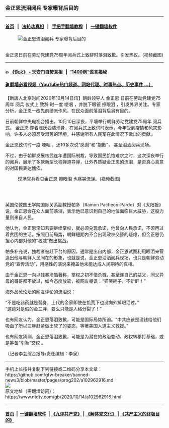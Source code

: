 ### 金正恩流泪阅兵 专家曝背后目的
------------------------

#### [首页](https://github.com/gfw-breaker/banned-news3/blob/master/README.md) &nbsp;&nbsp;|&nbsp;&nbsp; [法轮功真相](https://github.com/begood0513/basic/blob/master/README.md)  &nbsp;&nbsp;|&nbsp;&nbsp; [手把手翻墙教程](https://github.com/gfw-breaker/guides/wiki)  &nbsp;&nbsp;|&nbsp;&nbsp; [一键翻墙软件](https://github.com/gfw-breaker/nogfw/blob/master/README.md)  



<div><div class="featured_image">
 <figure>
  <img alt="金正恩流泪阅兵 专家曝背后目的" src="https://i.ntdtv.com/assets/uploads/2020/10/98c5089e5a88ae43fafcb5abf7cd661a-800x450.jpg"/>
 </figure><br/>
 <span class="caption">
  金正恩日前在劳动党建党75周年阅兵式上致辞时落泪致歉。引发热议。(视频截图)
 </span>
</div>
</div><hr/>

#### 💥 [《伪火》 - 天安门自焚真相 ](http://158.247.195.190:10000/videos/blog/weihuo.html)&nbsp; |&nbsp; [“1400例”谎言揭秘  ](http://158.247.195.190:10000/videos/blog/jiexi1400.html)

#### [ 🎬  翻墙必看视频（YouTube热门频道、网站代理、时事热点、历史事件 ...）](https://github.com/gfw-breaker/links/blob/master/banned.md)

<div><div class="post_content" itemprop="articleBody">
 <p>
  【新唐人北京时间2020年10月14日讯】朝鲜领导人
  <ok href="https://www.ntdtv.com/gb/金正恩.htm">
   金正恩
  </ok>
  日前在劳动党建党75周年
  <ok href="https://www.ntdtv.com/gb/阅兵.htm">
   阅兵
  </ok>
  仪式上
  <ok href="https://www.ntdtv.com/gb/致辞.htm">
   致辞
  </ok>
  时一度
  <ok href="https://www.ntdtv.com/gb/哽咽.htm">
   哽咽
  </ok>
  ，并脱下眼镜
  <ok href="https://www.ntdtv.com/gb/擦眼泪.htm">
   擦眼泪
  </ok>
  ，引发外界关注。专家分析，金正恩一改先前硬派作风，在民众面前落泪背后另有目的。
 </p>
 <p>
  日前朝鲜中央电视台播出，10月10日深夜，平壤举行朝鲜劳动党建党75周年
  <ok href="https://www.ntdtv.com/gb/阅兵.htm">
   阅兵
  </ok>
  式。
  <ok href="https://www.ntdtv.com/gb/金正恩.htm">
   金正恩
  </ok>
  穿着浅灰西装现身，在阅兵式上致词时表示，今年受到疫情和风灾影响，许多人必须忍受艰苦的环境，并感谢所有人民军在此情况下做出的贡献。
 </p>
 <p>
  金正恩致词时一度
  <ok href="https://www.ntdtv.com/gb/哽咽.htm">
   哽咽
  </ok>
  ，还10多次说“感谢”和“抱歉”， 甚至泪洒阅兵现场。
 </p>
 <p>
  不过，由于朝鲜发展核武连年遭国际制裁，导致国民饥饱难求之时，这次深夜举行的阅兵，展示了多款新型长程弹道导弹，让外界质疑金正恩的流泪，是否真心真意的对国民表达愧疚。
 </p>
 <figure class="wp-caption alignnone" id="attachment_102962922" style="width: 600px">
  <ok href="https://i.ntdtv.com/assets/uploads/2020/10/b1d9f423767b39821b6458f359a05cc4.jpg">
   <img alt="" class="size-medium wp-image-102962922" src="https://i.ntdtv.com/assets/uploads/2020/10/b1d9f423767b39821b6458f359a05cc4-600x338.jpg"/>
  </ok>
  <br/><figcaption class="wp-caption-text">
   现场官兵看见金正恩
   <ok href="https://www.ntdtv.com/gb/擦眼泪.htm">
    擦眼泪
   </ok>
   也痛哭流涕。(视频截图)
  </figcaption><br/>
 </figure><br/>
 <p>
  英国伦敦国王学院国际关系副教授帕多（Ramon Pacheco-Pardo）对《太阳报》说，金正恩会在众人面前落泪，表示他已意识到自己的地位面临巨大威胁，这股力量则来自人民。
 </p>
 <p>
  他认为，金正恩深知若要继续掌权，就必须兑现承诺，他曾向人民承诺，不须再过着贫困的生活。按照目前局势，朝鲜短期内不会出现政权交替的疑虑，但金正恩仍担心内部对他的“权威”做出挑战。
 </p>
 <p>
  帕多补充说，独裁者被赶下台的原因，通常是出自内部，金正恩试图利用眼泪来营造出他与朝鲜人民同在的形象，也就是说，金正恩泪洒阅兵现场，也只是朝鲜劳动党的“宣传活动”，用感性的演说来掩盖他未能达成人民期待的真相。
 </p>
 <p>
  由于金正恩一向以残暴冷酷著称，掌权之初不惜杀戮，甚至连自己的姑父，同父异母的哥哥都不放过，如今态度放软，被网友嘲讽：“猫哭耗子，不新鲜！”
 </p>
 <p>
  海外品葱论坛的网友评论的流泪说：
 </p>
 <p>
  “不是吃错药就是替身，上代的金家即使在饥荒下也没向外掉眼泪过。”
  <br/>
  “这绝对是假的金三胖，要么只能是人格分裂了！”
 </p>
 <p>
  也有网友认为，金正恩落泪致歉，可能是国际局势所迫。“中共应该是没钱给他们吸血了所以三胖赶紧做出软了的姿态，等著美国人道主义救援。”
 </p>
 <p>
  也有网友猜测，金正恩落泪致歉，可能是为潜在的政治变动、政权转移打基础，或是筹备“引咎”交权 。
 </p>
 <p>
  （记者李芸综合报导/责任编辑：李泉）
 </p>
 <div class="single_ad">
 </div>
</div>
</div>
<hr/>
手机上长按并复制下列链接或二维码分享本文章：<br/>
https://github.com/gfw-breaker/banned-news3/blob/master/pages/prog202/a102962916.md <br/>
<a href='https://github.com/gfw-breaker/banned-news3/blob/master/pages/prog202/a102962916.md'><img src='https://github.com/gfw-breaker/banned-news3/blob/master/pages/prog202/a102962916.md.png'/></a> <br/>
原文地址（需翻墙访问）：https://www.ntdtv.com/gb/2020/10/14/a102962916.html


------------------------
#### [首页](https://github.com/gfw-breaker/banned-news3/blob/master/README.md) &nbsp;|&nbsp; [一键翻墙软件](https://github.com/gfw-breaker/nogfw/blob/master/README.md) &nbsp;| [《九评共产党》](https://github.com/gfw-breaker/9ping.md/blob/master/README.md#九评之一评共产党是什么) | [《解体党文化》](https://github.com/gfw-breaker/jtdwh.md/blob/master/README.md) | [《共产主义的终极目的》](https://github.com/gfw-breaker/gczydzjmd.md/blob/master/README.md)


<img src='http://gfw-breaker.win/banned-news3/pages/prog202/a102962916.md' width='0px' height='0px'/>